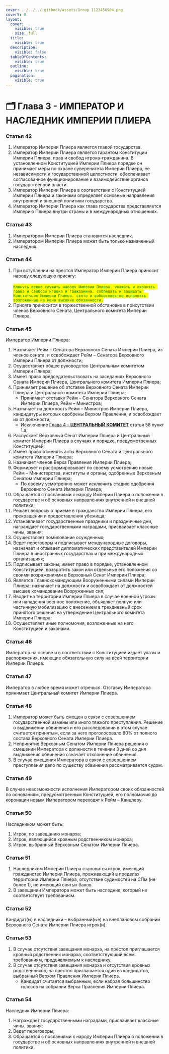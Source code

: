 ```yaml
---
cover: ../../../.gitbook/assets/Group 1123456904.png
coverY: 0
layout:
  cover:
    visible: true
    size: full
  title:
    visible: true
  description:
    visible: false
  tableOfContents:
    visible: true
  outline:
    visible: true
  pagination:
    visible: true
---
```


# 🗂️ Глава 3 - ИМПЕРАТОР И НАСЛЕДНИК ИМПЕРИИ ПЛИЕРА

### **Статья 42**

1. Император Империи Плиера является главой государства.
2. Император Империи Плиера является гарантом Конституции Империи Плиера, прав и свобод игрока-гражданина. В установленном Конституцией Империи Плиера порядке он принимает меры по охране суверенитета Империи Плиера, ее независимости и государственной целостности, обеспечивает согласованное функционирование и взаимодействие органов государственной власти.
3. Император Империи Плиера в соответствии с Конституцией Империи Плиера и законами определяет основные направления внутренней и внешней политики государства.
4. Император Империи Плиера как глава государства представляется Империю Плиера внутри страны и в международных отношениях.

### **Статья 43**

1. Императором Империи Плиера становится наследник.
2. Императором Империи Плиера может быть только назначенный наследник.

### **Статья 44**

1. При вступлении на престол Император Империи Плиера приносит народу следующую присягу:  \
   \
   <mark style="color:green;">`Клянусь верно служить народу Империи Плиера, уважать и охранять права и свободы игрока и гражданина, соблюдать и защищать Конституцию Империи Плиера, свято и добросовестно исполнять возложенные на меня высокие обязанности.`</mark>
2. Присяга приносится в торжественной обстановке в присутствии членов Верховного Сената, Центрального комитета Империи Плиера.

### **Статья 45**

Император Империи Плиера:

1. Назначает Рейм – Сенатора Верховного Сената Империи Плиера, из членов сената, и освобождает Рейм – Сенатора Верховного Империи Плиера от должности;
2. Осуществляет общее руководство Центральным комитетом Империи Плиера;
3. Имеет право председательствовать на заседаниях Верховного Сената Империи Плиера, Центрального комитета Империи Плиера;
4. Принимает решение об отставке Верховного Сената Империи Плиера и Центрального комитета  Империи Плиера;
   * Принимает отставку Рейм – Сенатора Верховного Сената Империи Плиера, Рейм – Министров;
5. Назначает на должность Рейм – Министров Империи Плиера, кандидатуры которых одобрены Верхом Правления, и освобождает их от должности;
   * Исключение [Глава 4 - **ЦЕНТРАЛЬНЫЙ КОМИТЕТ**](4.md) статья 58 пункт 1.a;
6. Распускает Верховный Сенат Империи Плиера и Центральный комитет Империи Плиера в случаях и порядке, предусмотренных Конституцией;
7. Имеет право отменять акты Верховного Сената и Центрального комитета  Империи Плиера;
8. Назначает членов Верха Правления Империи Плиера;
9. Формирует и расформировывает по своему усмотрению новые Рейм – Министерства, институты и органы, одобренные Верховным Сенатом Империи Плиера;
   * По своему усмотрению может исключить стадию одобрения Верховного Сената Империи Плиера;
10. Обращается с посланиями к народу Империи Плиера о положении в государстве и об основных направлениях внутренней и внешней политики;
11. Решает вопросы о приеме в гражданство Империи Плиера, его прекращении и предоставления убежища;
12. Устанавливает государственные праздники и праздничные дни, награждает государственными наградами, присваивает классные чины, звания;
13. Осуществляет помилование осужденных;
14. Ведет переговоры и подписывает международные договоры, назначает и отзывает дипломатических представителей Империи Плиера в иностранных государствах и при международных организациях;
15. Подписывает законы; имеет право в порядке, установленном Конституцией, возвратить закон или отдельные его положения со своими возражениями в Верховный Сенат Империи Плиера;
16. Является Главнокомандующим Вооруженными силами Империи Плиера; назначает на должности и освобождает от должностей высшее командование Вооруженных сил;
17. Вводит на территории Империи Плиера в случае военной угрозы или нападения военное положение, объявляет полную или частичную мобилизацию с внесением в трехдневный срок принятого решения на утверждение Центрального комитета Империи Плиера;
18. Осуществляет иные полномочия, возложенные на него Конституцией и законами.

### **Статья 46**

Император на основе и в соответствии с Конституцией издает указы и распоряжения, имеющие обязательную силу на всей территории Империи Плиера.

### **Статья 47**

Император в любое время может отречься. Отставку Императора принимает Центральный комитет Империи Плиера.

### **Статья 48**

1. Император может быть смещен в связи с совершением государственной измены или иного тяжкого преступления. Решение о выдвижении обвинения и его расследовании в этом случае считается принятым, если за него проголосовало 80% от полного состава Верховного Сената Империи Плиера.
2. Непринятие Верховным Сенатом Империи Плиера решения о смещении Императора с должности в течении 3 дней со дня выдвижения обвинения означает отклонение обвинения.
3. В случае смещения Императора в связи с совершением преступления дело по существу обвинения рассматривается судом.

### **Статья 49**

В случае невозможности исполнения Императором своих обязанностей по основаниям, предусмотренным Конституцией, его полномочия до коронации новым Императором переходят к Рейм – Канцлеру.

### **Статья 50**

Наследником может быть:

1. Игрок, по завещанию монарха;
2. Игрок, являющийся кровным родственником монарха;
3. Игрок, выбранный Верховным Сенатом Империи Плиера.

### **Статья 51**

1. Наследником Империи Плиера становится игрок, имеющий гражданство Империи Плиера, проживающий в пределах территории Империи Плиера, отсутствие судимостей на СПм (не более 1), не имеющий снятых банов.
2. В завещании Императора может быть наследник, который не соответствует требованиям.

### **Статья 52**

Кандидат(ы) в наследники – выбранный(ые) на внеплановом собрании Верховного Сената Империи Плиера игрок(и).

### **Статья 53**

1. В случае отсутствия завещания монарха, на престол приглашается кровный родственник монарха, соответствующий всем требованиям, предъявляемым к наследнику.
2. В случае отсутствия завещания монарха и отсутствия кровных родственников, на престол приглашается один из кандидатов, выбранный Верхом Правления Империи Плиера.
   * Кандидат считается выбранным, если набрал большинство голосов на собрании Верха Правления Империи Плиера.

### **Статья 54**

Наследник Империи Плиера:

1. Награждает государственными наградами, присваивает классные чины, звания;
2. Ведет переговоры;
3. Обращается с посланиями к народу Империи Плиера о положении в государстве и об основных направлениях внутренней и внешней политики.

